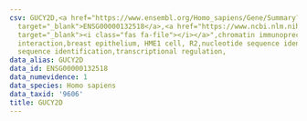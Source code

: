 ```yaml
---
csv: GUCY2D,<a href="https://www.ensembl.org/Homo_sapiens/Gene/Summary?db=core;g=ENSG00000132518"
  target="_blank">ENSG00000132518</a>,<a href="https://www.ncbi.nlm.nih.gov/pubmed/22863008"
  target="_blank"><i class="fas fa-file"></i></a>",chromatin immunoprecipitation assay,direct
  interaction,breast epithelium, HME1 cell, R2,nucleotide sequence identification,nucleotide
  sequence identification,transcriptional regulation,
data_alias: GUCY2D
data_id: ENSG00000132518
data_numevidence: 1
data_species: Homo sapiens
data_taxid: '9606'
title: GUCY2D
---
```

